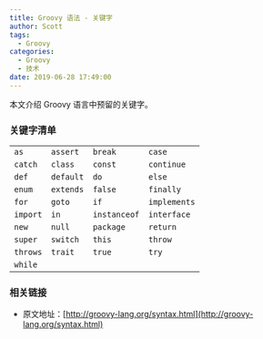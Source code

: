```yaml
---
title: Groovy 语法 - 关键字
author: Scott
tags:
  - Groovy
categories:
  - Groovy
  - 技术
date: 2019-06-28 17:49:00
---
```

本文介绍 Groovy 语言中预留的关键字。

<!--more-->

### 关键字清单

|||||
|---|---|---|---|
|`as`|`assert`|`break`|`case`|
|`catch`|`class`|`const`|`continue`|
|`def`|`default`|`do`|`else`|
|`enum`|`extends`|`false`|`finally`|
|`for`|`goto`|`if`|`implements`|
|`import`|`in`|`instanceof`|`interface`|
|`new`|`null`|`package`|`return`|
|`super`|`switch`|`this`|`throw`|
|`throws`|`trait`|`true`|`try`|
|`while`||||

### 相关链接

- 原文地址：[http://groovy-lang.org/syntax.html](http://groovy-lang.org/syntax.html)
